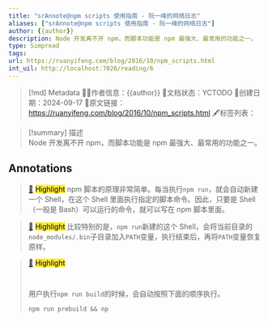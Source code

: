 ```yaml
---
title: "srAnnote@npm scripts 使用指南 - 阮一峰的网络日志"
aliases: ["srAnnote@npm scripts 使用指南 - 阮一峰的网络日志"]
author: {{author}}
description: Node 开发离不开 npm，而脚本功能是 npm 最强大、最常用的功能之一。
type: Simpread
tags: 
url: https://ruanyifeng.com/blog/2016/10/npm_scripts.html
int_uil: http://localhost:7026/reading/6
---
```

> [!md] Metadata
> 🙇‍♂作者信息：{{author}}
> 🌱文档状态：YCTODO
> 📅创建日期：2024-09-17
> 🔗原文链接：https://ruanyifeng.com/blog/2016/10/npm_scripts.html
> 🖋标签列表： 

> [!summary] 描述  
> Node 开发离不开 npm，而脚本功能是 npm 最强大、最常用的功能之一。

## Annotations

> [📌](<http://localhost:7026/reading/6#id=1726548144992>) <mark style="background-color: #ffeb3b">Highlight</mark> 
> npm 脚本的原理非常简单。每当执行`npm run`，就会自动新建一个 Shell，在这个 Shell 里面执行指定的脚本命令。因此，只要是 Shell（一般是 Bash）可以运行的命令，就可以写在 npm 脚本里面。


> [📌](<http://localhost:7026/reading/6#id=1726549031027>) <mark style="background-color: #ffeb3b">Highlight</mark> 
> 比较特别的是，`npm run`新建的这个 Shell，会将当前目录的`node_modules/.bin`子目录加入`PATH`变量，执行结束后，再将`PATH`变量恢复原样。


> [📌](<http://localhost:7026/reading/6#id=1726564562289>) <mark style="background-color: #ffeb3b">Highlight</mark> 
> ```
>   
> 
> ```
> 
> 用户执行`npm run build`的时候，会自动按照下面的顺序执行。
> 
> ```
> npm run prebuild && np
> ```



